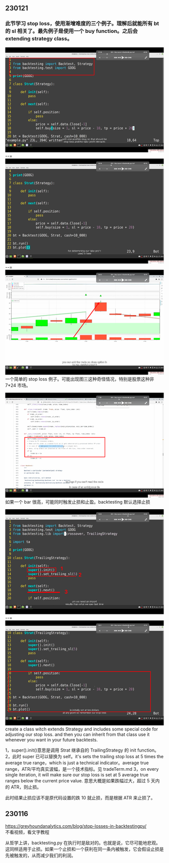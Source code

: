## 230121

### 此节学习 stop loss，使用渐增难度的三个例子。理解后就能所有 bt 的 sl 相关了。最先例子是使用一个 buy function。之后会 extending strategy class。

<img src='./img/2023-01-21-11-13-08.png' height=333px></img>  
--=  
<img src='./img/2023-01-21-11-12-30.png' height=333px></img>  
--=  
<img src='./img/2023-01-21-11-11-49.png' height=333px></img>  
一个简单的 stop loss 例子。可能出现图三这种奇怪情况，特别是股票这种非 7\*24 市场。

<img src='./img/2023-01-21-11-19-13.png' height=333px></img>  
如果一个 bar 很高，可能同时触发止损和止盈。backtesting 默认选择止损

<img src='./img/2023-01-22-21-19-58.png' height=333px></img>  
--=  
<img src='./img/2023-01-22-21-20-41.png' height=333px></img>  
create a class witch extends Strategy and includes some special code for adjusting our stop loss. and then you can inherit from that class use it whenever you want in your future backtests.

1，super().init()意思是调用 Strat 继承自的 TrailingStrategy 的 init function。  
2，此时 super 已可以替换为 self。it's sets the trailing stop loss at 5 times the average true range，which is just a technical indicator。average true range，ATR/平均真实波幅，是一个技术指标。见 tradeTerm.md
3，on every single iteration, it will make sure our stop loss is set at 5 average true ranges below the current price value. 意思大概是如果跌幅过大，超过 5 天内的 ATR，则止损。

此时结果止损应该不是原代码设置的跌 10 就止损，而是根据 ATR 来止损了。

## 230116

https://greyhoundanalytics.com/blog/stop-losses-in-backtestingpy/  
不看视频，看文字教程

从哲学上讲，backtesting.py 在执行时是敌对的。也就是说，它尽可能地悲观。这同样适用于止损。如果一个止损和一个获利在同一条内被触发，它会假设止损是先被触发的，从而减少我们的利润。
